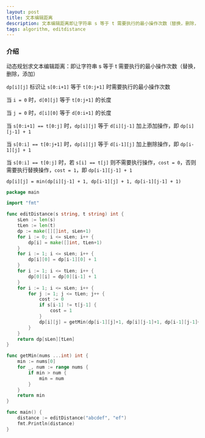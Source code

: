 ```yaml
---
layout: post
title: 文本编辑距离
description: 文本编辑距离即让字符串 s 等于 t 需要执行的最小操作次数（替换，删除，添加）
tags: algorithm, editdistance
---
```


### 介绍

动态规划求文本编辑距离：即让字符串 s 等于 t 需要执行的最小操作次数（替换，删除，添加）

`dp[i][j]` 标识让 `s[0:i+1]` 等于 `t[0:j+1]` 时需要执行的最小操作次数

当 `i = 0` 时，`d[0][j]` 等于 `t[0:j+1]` 的长度

当 `j = 0` 时，`d[i][0]` 等于 `d[0:i+1]` 的长度

当 `s[0:i+1] == t[0:j]` 时，`dp[i][j]` 等于 `d[i][j-1]` 加上添加操作，即 `dp[i][j-1] + 1`

当 `s[0:i] == t[0:j+1]` 时，`dp[i][j]` 等于 `d[i-1][j]` 加上删除操作，即 `dp[i-1][j] + 1`

当 `s[0:i] == t[0:j]` 时，若 `s[i] == t[j]` 则不需要执行操作，`cost = 0`，否则需要执行替换操作，`cost = 1`，即 `dp[i-1][j-1] + 1`

`dp[i][j] = min(dp[i][j-1] + 1, dp[i-1][j] + 1, dp[i-1][j-1] + 1)`

```go
package main

import "fmt"

func editDistance(s string, t string) int {
	sLen := len(s)
	tLen := len(t)
	dp := make([][]int, sLen+1)
	for i := 0; i <= sLen; i++ {
		dp[i] = make([]int, tLen+1)
	}
	for i := 1; i <= sLen; i++ {
		dp[i][0] = dp[i-1][0] + 1
	}
	for i := 1; i <= tLen; i++ {
		dp[0][i] = dp[0][i-1] + 1
	}
	for i := 1; i <= sLen; i++ {
		for j := 1; j <= tLen; j++ {
			cost := 0
			if s[i-1] != t[j-1] {
				cost = 1
			}
			dp[i][j] = getMin(dp[i-1][j]+1, dp[i][j-1]+1, dp[i-1][j-1]+cost)
		}
	}
	return dp[sLen][tLen]
}

func getMin(nums ...int) int {
	min := nums[0]
	for _, num := range nums {
		if min > num {
			min = num
		}
	}
	return min
}

func main() {
	distance := editDistance("abcdef", "ef")
	fmt.Println(distance)
}

```